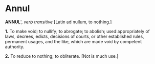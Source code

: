 # Annul

**ANNUL**', _verb transitive_ \[Latin ad nullum, to nothing.\]

**1.** To make void; to nullify; to abrogate; to abolish; used appropriately of laws, decrees, edicts, decisions of courts, or other established rules, permanent usages, and the like, which are made void by competent authority.

**2.** To reduce to nothing; to obliterate. \[Not is much use.\]